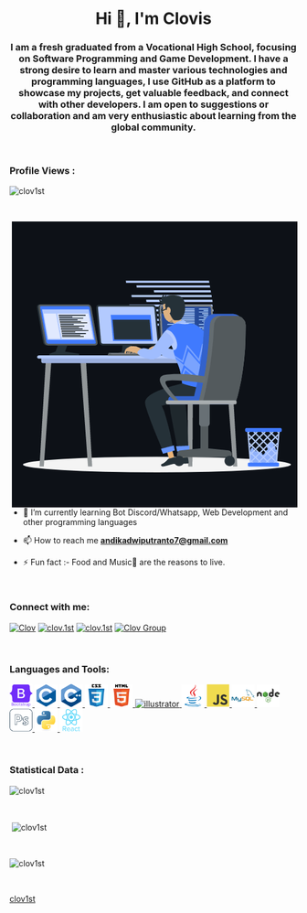 <h1 align="center">Hi 👋, I'm Clovis</h1>
<h3 align="center">I am a fresh graduated from a Vocational High School, focusing on Software Programming and Game Development. I have a strong desire to learn and master various technologies and programming languages, I use GitHub as a platform to showcase my projects, get valuable feedback, and connect with other developers. I am open to suggestions or collaboration and am very enthusiastic about learning from the global community.</h3>

<br>

<p align="right"> <h3>Profile Views :</h3> <img src="https://komarev.com/ghpvc/?username=clov1st&label=Profile%20views&color=0e75b6&style=flat"
    alt="clov1st" /> 
  </p>

<br>

<p><img align="right" src="https://github.com/clov1st/clov1st/blob/main/animation_500_kxa883sd.gif" alt="clov1st" /></p>


- 🌱 I’m currently learning Bot Discord/Whatsapp, Web Development and other programming languages

- 📫 How to reach me **andikadwiputranto7@gmail.com**

- ⚡ Fun fact :- Food and Music🎵 are the reasons to live.

<br>

<h3 align="left">Connect with me:</h3>
<p align="left">
  <a href="https://discord.com/users/950652266103320586" target="blank"><img align="center"
      src="https://raw.githubusercontent.com/rahuldkjain/github-profile-readme-generator/master/src/images/icons/Social/discord.svg"
      alt="Clov" height="30" width="40" /></a>
  <a href="https://instagram.com/clov.1st" target="blank"><img align="center"
      src="https://raw.githubusercontent.com/rahuldkjain/github-profile-readme-generator/master/src/images/icons/Social/instagram.svg"
      alt="clov.1st" height="30" width="40" /></a>
 <a href="https://twitter.com/clov1st" target="blank"><img align="center"
      src="https://raw.githubusercontent.com/rahuldkjain/github-profile-readme-generator/master/src/images/icons/Social/twitter.svg"
      alt="clov.1st" height="30" width="40" /></a>
  <a href="https://chat.whatsapp.com/C6HnV3PeQgb60EIMul4NX0" target="blank"><img align="center"
      src="https://raw.githubusercontent.com/rahuldkjain/github-profile-readme-generator/master/src/images/icons/Social/whatsapp.svg"
      alt="Clov Group" height="30" width="40" /></a>
</p>

<br>

<h3 align="left">Languages and Tools:</h3>
<p align="left"> <a href="https://getbootstrap.com" target="_blank" rel="noreferrer">
    <img src="https://raw.githubusercontent.com/devicons/devicon/master/icons/bootstrap/bootstrap-plain-wordmark.svg"
      alt="bootstrap" width="40" height="40" /> </a> <a href="https://www.cprogramming.com/" target="_blank"
    rel="noreferrer"> <img src="https://raw.githubusercontent.com/devicons/devicon/master/icons/c/c-original.svg"
      alt="c" width="40" height="40" /> </a> <a href="https://www.w3schools.com/cpp/" target="_blank" rel="noreferrer">
    <img src="https://raw.githubusercontent.com/devicons/devicon/master/icons/cplusplus/cplusplus-original.svg"
      alt="cplusplus" width="40" height="40" /> </a> <a href="https://www.w3schools.com/css/" target="_blank"
    rel="noreferrer"> <img
      src="https://raw.githubusercontent.com/devicons/devicon/master/icons/css3/css3-original-wordmark.svg" alt="css3"
      width="40" height="40" /> </a> <a href="https://www.w3.org/html/" target="_blank" rel="noreferrer"> <img
      src="https://raw.githubusercontent.com/devicons/devicon/master/icons/html5/html5-original-wordmark.svg"
      alt="html5" width="40" height="40" /> </a> <a href="https://www.adobe.com/in/products/illustrator.html"
    target="_blank" rel="noreferrer"> <img
      src="https://www.vectorlogo.zone/logos/adobe_illustrator/adobe_illustrator-icon.svg" alt="illustrator" width="40"
      height="40" /> </a> <a href="https://www.java.com" target="_blank" rel="noreferrer"> <img
      src="https://raw.githubusercontent.com/devicons/devicon/master/icons/java/java-original.svg" alt="java" width="40"
      height="40" /> </a> <a href="https://developer.mozilla.org/en-US/docs/Web/JavaScript" target="_blank"
    rel="noreferrer"> <img
      src="https://raw.githubusercontent.com/devicons/devicon/master/icons/javascript/javascript-original.svg"
      alt="javascript" width="40" height="40" /> </a> <a href="https://www.mysql.com/" target="_blank" rel="noreferrer"> <img
      src="https://raw.githubusercontent.com/devicons/devicon/master/icons/mysql/mysql-original-wordmark.svg"
      alt="mysql" width="40" height="40" /> </a> </a> <a href="https://nodejs.org" target="_blank" rel="noreferrer"> <img
      src="https://raw.githubusercontent.com/devicons/devicon/master/icons/nodejs/nodejs-original-wordmark.svg"
      alt="nodejs" width="40" height="40" /> </a> <a href="https://www.photoshop.com/en" target="_blank"
    rel="noreferrer"> <img
      src="https://raw.githubusercontent.com/devicons/devicon/master/icons/photoshop/photoshop-line.svg" alt="photoshop"
      width="40" height="40" /> </a> <a href="https://www.python.org" target="_blank" rel="noreferrer"> <img
      src="https://raw.githubusercontent.com/devicons/devicon/master/icons/python/python-original.svg" alt="python"
      width="40" height="40" /> </a> <a href="https://reactjs.org/" target="_blank" rel="noreferrer"> <img
      src="https://raw.githubusercontent.com/devicons/devicon/master/icons/react/react-original-wordmark.svg"
      alt="react" width="40" height="40" /> </a> </p>

<br>

<h3>Statistical Data :</h3>
<p><img align="center"
    src="https://github-readme-stats.vercel.app/api/top-langs?username=clov1st&show_icons=true&locale=en&bg_color=0d1117&text_color=ffffff&layout=compact"
    alt="clov1st" 
    bg_color=#808080/></p>

<br>

<p>&nbsp;<img align="center" src="https://github-readme-stats.vercel.app/api?username=clov1st&show_icons=true&locale=en&bg_color=0d1117&text_color=ffffff&repo=convoychat"
    alt="clov1st" /></p>

<br>

<p><img align="center" src="https://github-readme-streak-stats.herokuapp.com/?user=clov1st&theme=dark&background=0d1117&date_format=M%20j%5B%2C%20Y%5D" alt="clov1st" /></p>
      
<p align="left"> <a href="https://twitter.com/" target="blank"><img
      src="https://img.shields.io/twitter/follow/?logo=twitter&style=for-the-badge" alt="" /></a> </p>

[clov1st](https://github.com/clov1st)
